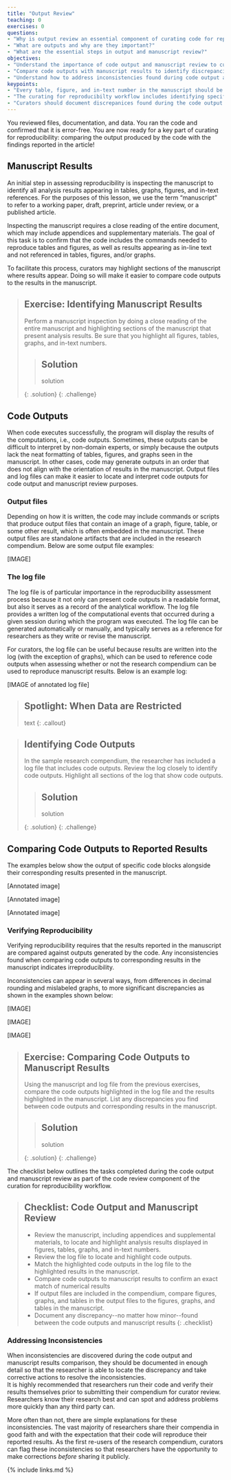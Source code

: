 ```yaml
---
title: "Output Review"
teaching: 0
exercises: 0
questions:
- "Why is output review an essential component of curating code for reproducibility?"
- "What are outputs and why are they important?"
- "What are the essential steps in output and manuscript review?"
objectives:
- "Understand the importance of code output and manuscript review to curating for reproducibilty practice"
- "Compare code outputs with manuscript results to identify discrepancies"
- "Understand how to address inconsistencies found during code output and manuscript review"
keypoints:
- "Every table, figure, and in-text number in the manuscript should be accounted for in code outputs."
- "The curating for reproducibilty workflow includes identifying specific commands in code files that produce outputs, and then verifying that reported results can be reproduced using that code."
- "Curators should document discrepanices found during the code output and manuscript review process and take steps to address them." 
---
```

You reviewed files, documentation, and data. You ran the code and confirmed that it is error-free. You are now ready for a key part of curating for reproducibility: comparing the output produced by the code with the findings reported in the article!

## Manuscript Results

An initial step in assessing reproducibility is inspecting the manuscript to identify all analysis results appearing in tables, graphs, figures, and in-text references.  For the purposes of this lesson, we use the term “manuscript” to refer to a working paper, draft, preprint, article under review, or a published article.  

Inspecting the manuscript requires a close reading of the entire document, which may include appendices and supplementary materials.  The goal of this task is to confirm that the code includes the commands needed to reproduce tables and figures, as well as results appearing as in-line text and not referenced in tables, figures, and/or graphs.

To facilitate this process, curators may highlight sections of the manuscript where results appear. Doing so will make it easier to compare code outputs to the results in the manuscript.  

> ## Exercise: Identifying Manuscript Results
>
> Perform a manuscript inspection by doing a close reading of the entire manuscript and highlighting sections of the manuscript that present analysis results.  Be sure that you highlight all figures, tables, graphs, and in-text numbers.
>
> > ## Solution
> >
> > solution
> >
> {: .solution}
{: .challenge}

## Code Outputs

When code executes successfully, the program will display the results of the computations, i.e., code outputs.  Sometimes, these outputs can be difficult to interpret by non-domain experts, or simply because the outputs lack the neat formatting of tables, figures, and graphs seen in the manuscript. In other cases, code may generate outputs in an order that does not align with the orientation of results in the manuscript.  Output files and log files can make it easier to locate and interpret code outputs for code output and manuscript review purposes.

### Output files  

Depending on how it is written, the code may include commands or scripts that produce output files that contain an image of a graph, figure, table, or some other result, which is often embedded in the manuscript.  These output files are standalone artifacts that are included in the research compendium. Below are some output file examples:

[IMAGE]  

### The log file  

The log file is of particular importance in the reproducibility assessment process because it not only can present code outputs in a readable format, but also it serves as a record of the analytical workflow.  The log file provides a written log of the computational events that occurred during a given session during which the program was executed.  The log file can be generated automatically or manually, and typically serves as a reference for researchers as they write or revise the manuscript.  

For curators, the log file can be useful because results are written into the log (with the exception of graphs), which can be used to reference code outputs when assessing whether or not the research compendium can be used to reproduce manuscript results.  Below is an example log:

[IMAGE of annotated log file]

> ## Spotlight: When Data are Restricted
>
> text
{: .callout}

> ## Identifying Code Outputs
>
> In the sample research compendium, the researcher has included a log file that includes code outputs.  Review the log closely to identify code outputs. Highlight all sections of the log that show code outputs.
>
> > ## Solution
> >
> > solution
> >
> {: .solution}
{: .challenge}

## Comparing Code Outputs to Reported Results

The examples below show the output of specific code blocks alongside their corresponding results presented in the manuscript.  

[Annotated image]  

[Annotated image]  

[Annotated image]  

### Verifying Reproducibility  

Verifying reproducibility requires that the results reported in the manuscript are compared against outputs generated by the code.  Any inconsistencies found when comparing code outputs to corresponding results in the manuscript indicates irreproducibility.

Inconsistencies can appear in several ways, from differences in decimal rounding and mislabeled graphs, to more significant discrepancies as shown in the examples shown below:

[IMAGE]

[IMAGE]

[IMAGE]

> ## Exercise: Comparing Code Outputs to Manuscript Results
>
> Using the manuscript and log file from the previous exercises, compare the code outputs highlighted in the log file and the results highlighted in the manuscript.  List any discrepancies you find between code outputs and corresponding results in the manuscript. 
>
> > ## Solution
> >
> > solution
> >
> {: .solution}
{: .challenge}

The checklist below outlines the tasks completed during the code output and manuscript review as part of the code review component of the curation for reproducibility workflow.

> ## Checklist: Code Output and Manuscript Review
>
> - Review the manuscript, including appendices and supplemental materials, to locate and highlight analysis results displayed in figures, tables, graphs, and in-text numbers.
> - Review the log file to locate and highlight code outputs.
> - Match the highlighted code outputs in the log file to the highlighted results in the manuscript.
> - Compare code outputs to manuscript results to confirm an exact match of numerical results
> - If output files are included in the compendium, compare figures, graphs, and tables in the output files to the figures, graphs, and tables in the manuscript.
> - Document any discrepancy--no matter how minor--found between the code outputs and manuscript results
{: .checklist}

###  Addressing Inconsistencies
When inconsistencies are discovered during the code output and manuscript results comparison, they should be documented in enough detail so that the researcher is able to locate the discrepancy and take corrective actions to resolve the inconsistencies.  
It is highly recommended that researchers run their code and verify their results themselves prior to submitting their compendium for curator review. Researchers know their research best and can spot and address problems more quickly than any third party can.

More often than not, there are simple explanations for these inconsistencies. The vast majority of researchers share their compendia in good faith and with the expectation that their code will reproduce their reported results.  As the first re-users of the research compendium, curators can flag these inconsistencies so that researchers have the opportunity to make corrections *before* sharing it publicly.


{% include links.md %}